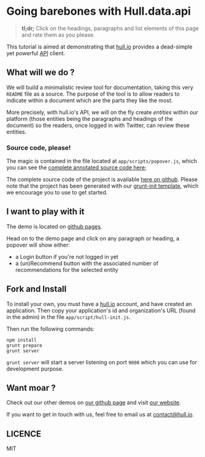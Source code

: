 # Going barebones with Hull.data.api

> __tl;dr;__ Click on the headings, paragraphs and list elements of this page
> and rate them as you please.

This tutorial is aimed at demonstrating that [hull.io](http://hull.io) provides a dead-simple yet powerful [API](http://hull.io/docs/api) client.

## What will we do ?

We will build a minimalistic review tool for documentation, taking this very `README` file
as a source.
The purpose of the tool is to allow readers to indicate within a document which are the parts
they like the most.

More precisely, with hull.io's API, we will on the fly create _entities_ within our platform
(those entities being the paragraphs and headings of the document) so the readers,
once logged in with Twitter, can review these entities.

### Source code, please!

The magic is contained in the file located at `app/scripts/popover.js`, which you can see the
[complete annotated source code here](./docs/popover.html);

The complete source code of the project is available [here on github](http://github.com/hull/review_demo).
Please note that the project has been generated with our [grunt-init template](https://github.com/hull/grunt-init-hull),
which we encourage you to use to get started.

## I want to play with it

The demo is located on [github pages](http://hull.github.io/review_demo).

Head on to the demo page and click on any paragraph or heading, a popover will show either:

* a Login button if you're not logged in yet
* a (un)Recommend button with the associated number of recommendations for the selected entity


## Fork and Install

To install your own, you must have a [hull.io](http://hull.io) account, and have created an application.
Then copy your application's id and organization's URL (found in the admin) in the file `app/script/hull-init.js`.

Then run the following commands:

```
npm install
grunt prepare
grunt server
```

`grunt server` will start a server listening on port `9000` which you can use for development purpose.

## Want moar ?

Check out our other demos on [our github page](http://hull.github.io) and visit [our website](http://hull.io).

If you want to get in touch with us, feel free to email us at [contact@hull.io](mailto:contact@hull.io).

## LICENCE

MIT


